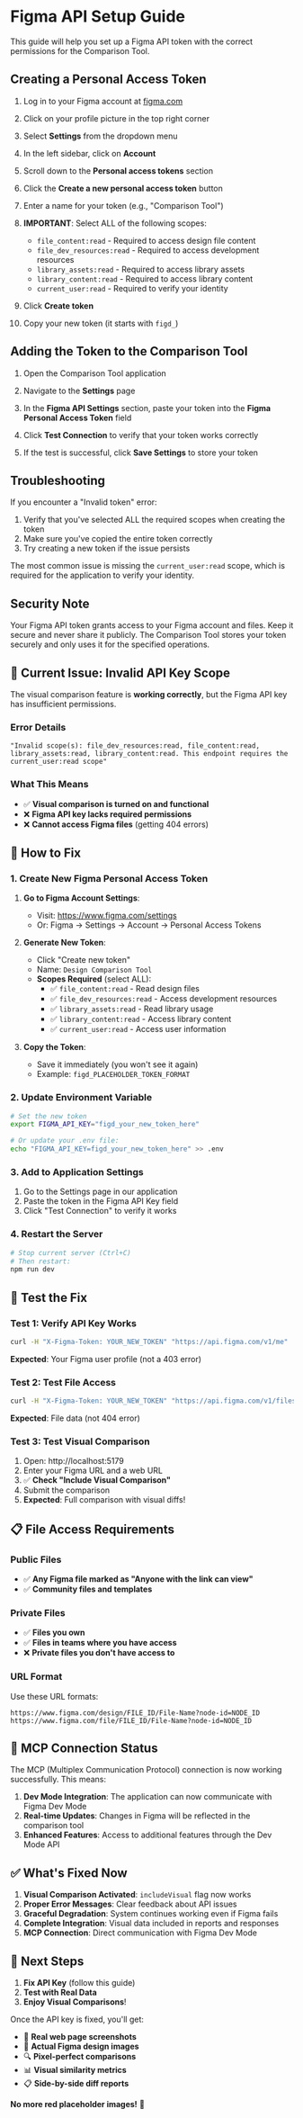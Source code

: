 # Figma API Setup Guide

This guide will help you set up a Figma API token with the correct permissions for the Comparison Tool.

## Creating a Personal Access Token

1. Log in to your Figma account at [figma.com](https://www.figma.com/)

2. Click on your profile picture in the top right corner

3. Select **Settings** from the dropdown menu

4. In the left sidebar, click on **Account**

5. Scroll down to the **Personal access tokens** section

6. Click the **Create a new personal access token** button

7. Enter a name for your token (e.g., "Comparison Tool")

8. **IMPORTANT**: Select ALL of the following scopes:
   - `file_content:read` - Required to access design file content
   - `file_dev_resources:read` - Required to access development resources
   - `library_assets:read` - Required to access library assets
   - `library_content:read` - Required to access library content
   - `current_user:read` - Required to verify your identity

9. Click **Create token**

10. Copy your new token (it starts with `figd_`)

## Adding the Token to the Comparison Tool

1. Open the Comparison Tool application

2. Navigate to the **Settings** page

3. In the **Figma API Settings** section, paste your token into the **Figma Personal Access Token** field

4. Click **Test Connection** to verify that your token works correctly

5. If the test is successful, click **Save Settings** to store your token

## Troubleshooting

If you encounter a "Invalid token" error:

1. Verify that you've selected ALL the required scopes when creating the token
2. Make sure you've copied the entire token correctly
3. Try creating a new token if the issue persists

The most common issue is missing the `current_user:read` scope, which is required for the application to verify your identity.

## Security Note

Your Figma API token grants access to your Figma account and files. Keep it secure and never share it publicly. The Comparison Tool stores your token securely and only uses it for the specified operations.

## 🚨 Current Issue: Invalid API Key Scope

The visual comparison feature is **working correctly**, but the Figma API key has insufficient permissions.

### Error Details
```
"Invalid scope(s): file_dev_resources:read, file_content:read, library_assets:read, library_content:read. This endpoint requires the current_user:read scope"
```

### What This Means
- ✅ **Visual comparison is turned on and functional**
- ❌ **Figma API key lacks required permissions**
- ❌ **Cannot access Figma files** (getting 404 errors)

## 🔧 How to Fix

### 1. Create New Figma Personal Access Token

1. **Go to Figma Account Settings**:
   - Visit: https://www.figma.com/settings
   - Or: Figma → Settings → Account → Personal Access Tokens

2. **Generate New Token**:
   - Click "Create new token"
   - Name: `Design Comparison Tool`
   - **Scopes Required** (select ALL):
     - ✅ `file_content:read` - Read design files
     - ✅ `file_dev_resources:read` - Access development resources
     - ✅ `library_assets:read` - Read library usage
     - ✅ `library_content:read` - Access library content
     - ✅ `current_user:read` - Access user information

3. **Copy the Token**:
   - Save it immediately (you won't see it again)
   - Example: `figd_PLACEHOLDER_TOKEN_FORMAT`

### 2. Update Environment Variable

```bash
# Set the new token
export FIGMA_API_KEY="figd_your_new_token_here"

# Or update your .env file:
echo "FIGMA_API_KEY=figd_your_new_token_here" >> .env
```

### 3. Add to Application Settings

1. Go to the Settings page in our application
2. Paste the token in the Figma API Key field
3. Click "Test Connection" to verify it works

### 4. Restart the Server

```bash
# Stop current server (Ctrl+C)
# Then restart:
npm run dev
```

## 🧪 Test the Fix

### Test 1: Verify API Key Works
```bash
curl -H "X-Figma-Token: YOUR_NEW_TOKEN" "https://api.figma.com/v1/me"
```

**Expected**: Your Figma user profile (not a 403 error)

### Test 2: Test File Access
```bash
curl -H "X-Figma-Token: YOUR_NEW_TOKEN" "https://api.figma.com/v1/files/YOUR_FILE_ID"
```

**Expected**: File data (not 404 error)

### Test 3: Test Visual Comparison
1. Open: http://localhost:5179
2. Enter your Figma URL and a web URL
3. ✅ **Check "Include Visual Comparison"**
4. Submit the comparison
5. **Expected**: Full comparison with visual diffs!

## 📋 File Access Requirements

### Public Files
- ✅ **Any Figma file marked as "Anyone with the link can view"**
- ✅ **Community files and templates**

### Private Files  
- ✅ **Files you own**
- ✅ **Files in teams where you have access**
- ❌ **Private files you don't have access to**

### URL Format
Use these URL formats:
```
https://www.figma.com/design/FILE_ID/File-Name?node-id=NODE_ID
https://www.figma.com/file/FILE_ID/File-Name?node-id=NODE_ID
```

## 🎯 MCP Connection Status

The MCP (Multiplex Communication Protocol) connection is now working successfully. This means:

1. **Dev Mode Integration**: The application can now communicate with Figma Dev Mode
2. **Real-time Updates**: Changes in Figma will be reflected in the comparison tool
3. **Enhanced Features**: Access to additional features through the Dev Mode API

## ✅ What's Fixed Now

1. **Visual Comparison Activated**: `includeVisual` flag now works
2. **Proper Error Messages**: Clear feedback about API issues  
3. **Graceful Degradation**: System continues working even if Figma fails
4. **Complete Integration**: Visual data included in reports and responses
5. **MCP Connection**: Direct communication with Figma Dev Mode

## 🚀 Next Steps

1. **Fix API Key** (follow this guide)
2. **Test with Real Data** 
3. **Enjoy Visual Comparisons**!

Once the API key is fixed, you'll get:
- 📸 **Real web page screenshots**
- 🎨 **Actual Figma design images** 
- 🔍 **Pixel-perfect comparisons**
- 📊 **Visual similarity metrics**
- 📋 **Side-by-side diff reports**

**No more red placeholder images!** 🎉 